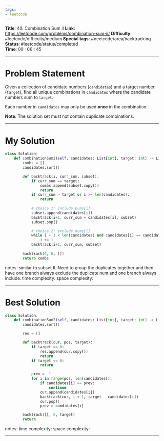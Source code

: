 ```yaml
---
tags:
- leetcode
---
```

**Title**: 40. Combination Sum II
**Link**: https://leetcode.com/problems/combination-sum-ii/
**Difficulty**: #leetcode/difficulty/medium 
**Special tags**: #neetcode/area/backtracking 
**Status**: #leetcode/status/completed  
**Time**: 00 : 06 : 45

---
# Problem Statement
Given a collection of candidate numbers (`candidates`) and a target number (`target`), find all unique combinations in `candidates` where the candidate numbers sum to `target`.

Each number in `candidates` may only be used **once** in the combination.

**Note:** The solution set must not contain duplicate combinations.

---
# My Solution
```python
class Solution:
    def combinationSum2(self, candidates: List[int], target: int) -> List[List[int]]:
        combs = []
        candidates.sort()

        def backtrack(i, curr_sum, subset):
            if curr_sum == target:
                combs.append(subset.copy())
                return
            if curr_sum > target or i >= len(candidates):
                return
            
            # choice 1: include nums[i]
            subset.append(candidates[i])
            backtrack(i+1, curr_sum + candidates[i], subset)
            subset.pop()

            # choice 2: exclude nums[i]
            while i + 1 < len(candidates) and candidates[i] == candidates[i+1]:
                i += 1
            backtrack(i+1, curr_sum, subset)
        
        backtrack(0, 0, [])
        return combs
```
notes: similar to subset II. Need to group the duplicates together and then have one branch always exclude the duplicate num and one branch always include. 
time complexity: 
space complexity: 

---
# Best Solution
```python
class Solution:
    def combinationSum2(self, candidates: List[int], target: int) -> List[List[int]]:
        candidates.sort()

        res = []

        def backtrack(cur, pos, target):
            if target == 0:
                res.append(cur.copy())
                return
            if target <= 0:
                return

            prev = -1
            for i in range(pos, len(candidates)):
                if candidates[i] == prev:
                    continue
                cur.append(candidates[i])
                backtrack(cur, i + 1, target - candidates[i])
                cur.pop()
                prev = candidates[i]

        backtrack([], 0, target)
        return 
```
notes: 
time complexity: 
space complexity: 

---

